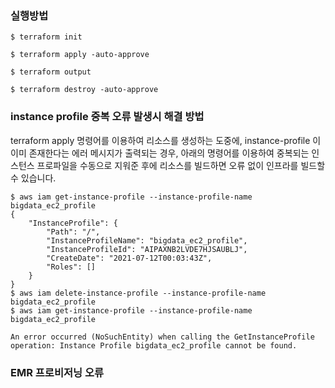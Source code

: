 ### 실행방법 ###

```
$ terraform init

$ terraform apply -auto-approve

$ terraform output

$ terraform destroy -auto-approve
```

### instance profile 중복 오류 발생시 해결 방법 ###

terraform apply 명령어를 이용하여 리소스를 생성하는 도중에, instance-profile 이 이미 존재한다는 에러 메시지가 출력되는 경우, 아래의 명령어를 이용하여 중복되는 인스턴스 프로파일을 수동으로 지워준 후에 리소스를 빌드하면 오류 없이 인프라를 빌드할 수 있습니다. 

```
$ aws iam get-instance-profile --instance-profile-name bigdata_ec2_profile
{
    "InstanceProfile": {
        "Path": "/",
        "InstanceProfileName": "bigdata_ec2_profile",
        "InstanceProfileId": "AIPAXNB2LVDE7HJSAUBLJ",
        "CreateDate": "2021-07-12T00:03:43Z",
        "Roles": []
    }
}
$ aws iam delete-instance-profile --instance-profile-name bigdata_ec2_profile
$ aws iam get-instance-profile --instance-profile-name bigdata_ec2_profile

An error occurred (NoSuchEntity) when calling the GetInstanceProfile operation: Instance Profile bigdata_ec2_profile cannot be found.
```

### EMR 프로비저닝 오류 ###


